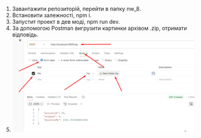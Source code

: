 1. Завантажити репозиторій, перейти в папку nw_8.
2. Встановити залежності, npm i.
3. Запустит проект в дев моді, npm run dev.
4. За допомогою Postman вигрузити картинки архівом .zip, отримати відповідь.
5. ![Screenshot](images/screenshot.png)